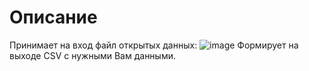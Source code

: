 # Описание
Принимает на вход файл открытых данных:
![image](https://user-images.githubusercontent.com/29877074/228359606-239d914d-4050-4fc8-b770-4f78fcfb9eae.png)
Формирует на выходе CSV с нужными Вам данными.
